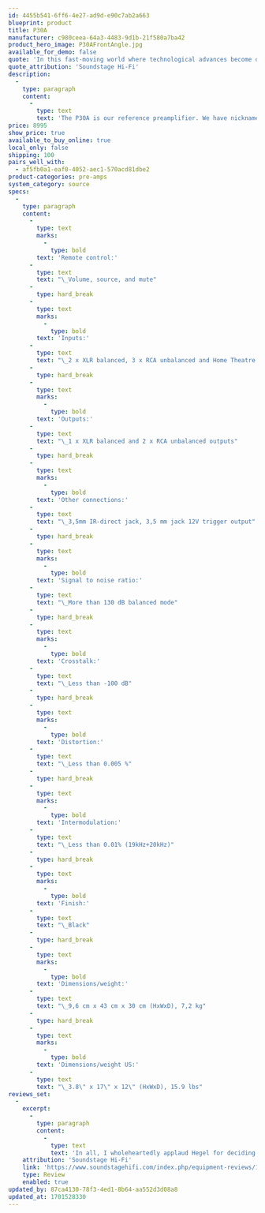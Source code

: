```yaml
---
id: 4455b541-6ff6-4e27-ad9d-e90c7ab2a663
blueprint: product
title: P30A
manufacturer: c980ceea-64a3-4483-9d1b-21f580a7ba42
product_hero_image: P30AFrontAngle.jpg
available_for_demo: false
quote: 'In this fast-moving world where technological advances become obsolete not long after they’re introduced, it’s uncommonly refreshing to see a company that’s technologically savvy enough to build a product that I predict will be as relevant 30 years from now as it is today.'
quote_attribution: 'Soundstage Hi-Fi'
description:
  -
    type: paragraph
    content:
      -
        type: text
        text: 'The P30A is our reference preamplifier. We have nicknamed it The Conductor because its job is to control the power amplifier with a signal that is as true to the music as possible. In our view, the preamplifier is the most critical component in a great sounding system, and it is also the hardest to get right. The very low amplitude signals coming from the source are easily corrupted, so in-depth technical know-how and clever engineering are needed to make sure the signal stays the same all the way through the preamplifier. With the P30A we have deployed all our skills in doing just that.'
price: 8995
show_price: true
available_to_buy_online: true
local_only: false
shipping: 100
pairs_well_with:
  - af5fb0a1-eaf0-4052-aec1-570acd81dbe2
product-categories: pre-amps
system_category: source
specs:
  -
    type: paragraph
    content:
      -
        type: text
        marks:
          -
            type: bold
        text: 'Remote control:'
      -
        type: text
        text: "\_Volume, source, and mute"
      -
        type: hard_break
      -
        type: text
        marks:
          -
            type: bold
        text: 'Inputs:'
      -
        type: text
        text: "\_2 x XLR balanced, 3 x RCA unbalanced and Home Theatre inputs"
      -
        type: hard_break
      -
        type: text
        marks:
          -
            type: bold
        text: 'Outputs:'
      -
        type: text
        text: "\_1 x XLR balanced and 2 x RCA unbalanced outputs"
      -
        type: hard_break
      -
        type: text
        marks:
          -
            type: bold
        text: 'Other connections:'
      -
        type: text
        text: "\_3,5mm IR-direct jack, 3,5 mm jack 12V trigger output"
      -
        type: hard_break
      -
        type: text
        marks:
          -
            type: bold
        text: 'Signal to noise ratio:'
      -
        type: text
        text: "\_More than 130 dB balanced mode"
      -
        type: hard_break
      -
        type: text
        marks:
          -
            type: bold
        text: 'Crosstalk:'
      -
        type: text
        text: "\_Less than -100 dB"
      -
        type: hard_break
      -
        type: text
        marks:
          -
            type: bold
        text: 'Distortion:'
      -
        type: text
        text: "\_Less than 0.005 %"
      -
        type: hard_break
      -
        type: text
        marks:
          -
            type: bold
        text: 'Intermodulation:'
      -
        type: text
        text: "\_Less than 0.01% (19kHz+20kHz)"
      -
        type: hard_break
      -
        type: text
        marks:
          -
            type: bold
        text: 'Finish:'
      -
        type: text
        text: "\_Black"
      -
        type: hard_break
      -
        type: text
        marks:
          -
            type: bold
        text: 'Dimensions/weight:'
      -
        type: text
        text: "\_9,6 cm x 43 cm x 30 cm (HxWxD), 7,2 kg"
      -
        type: hard_break
      -
        type: text
        marks:
          -
            type: bold
        text: 'Dimensions/weight US:'
      -
        type: text
        text: "\_3.8\" x 17\" x 12\" (HxWxD), 15.9 lbs"
reviews_set:
  -
    excerpt:
      -
        type: paragraph
        content:
          -
            type: text
            text: 'In all, I wholeheartedly applaud Hegel for deciding to build the P30A preamplifier. In this fast-moving world where technological advances become obsolete not long after they’re introduced, it’s uncommonly refreshing to see a company that’s technologically savvy enough to build a product that I predict will be as relevant 30 years from now as it is today.'
    attribution: 'Soundstage Hi-Fi'
    link: 'https://www.soundstagehifi.com/index.php/equipment-reviews/1750-hegel-music-systems-p30a-preamplifier'
    type: Review
    enabled: true
updated_by: 87ca4130-78f3-4ed1-8b64-aa552d3d08a8
updated_at: 1701528330
---
```

